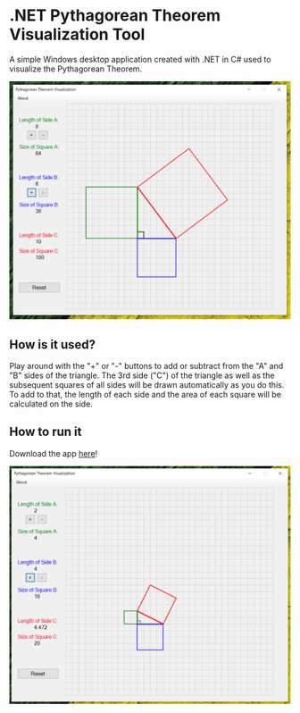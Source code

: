 # .NET Pythagorean Theorem Visualization Tool
A simple Windows desktop application created with .NET in C# used to visualize the Pythagorean Theorem.

![](Screenshots/one.PNG)

## How is it used?
Play around with the "+" or "-" buttons to add or subtract from the "A" and "B" sides of the triangle. The 3rd side ("C") of the triangle as well as the subsequent squares of all sides will be drawn automatically as you do this. To add to that, the length of each side and the area of each square will be calculated on the side.

## How to run it
Download the app [here](https://install.appcenter.ms/users/pd96/apps/pythagorean-theorem-visualization-tool/distribution_groups/all-users-of-pythagorean-theorem-visualization-tool)!

![](Screenshots/two.PNG)
